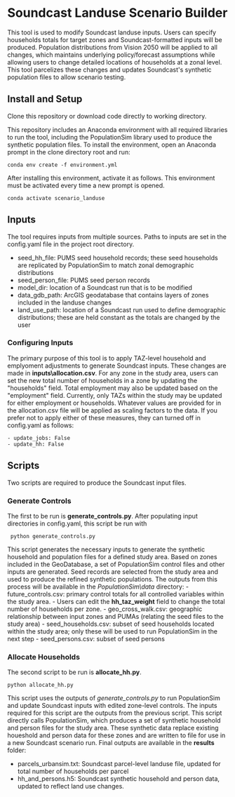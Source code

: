 # Soundcast Landuse Scenario Builder

This tool is used to modify Soundcast landuse inputs. Users can specify households totals for target zones and Soundcast-formatted inputs will be produced. Population distributions from Vision 2050 will be applied to all changes, which maintains underlying policy/forecast assumptions while allowing users to change detailed locations of households at a zonal level. This tool parcelizes these changes and updates Soundcast's synthetic population files to allow scenario testing. 

## Install and Setup
Clone this repository or download code directly to working directory.

This repository includes an Anaconda environment with all required libraries to run the tool, including the PopulationSim library used to produce the synthetic population files. To install the environment, open an Anaconda prompt in the clone directory root and run:

    conda env create -f environment.yml
    
After installing this environment, activate it as follows. This environment must be activated every time a new prompt is opened.
    
    conda activate scenario_landuse

## Inputs
The tool requires inputs from multiple sources. Paths to inputs are set in the config.yaml file in the project root directory. 
- seed_hh_file: PUMS seed household records; these seed households are replicated by PopulationSim to match zonal demographic distributions
- seed_person_file: PUMS seed person records
- model_dir: location of a Soundcast run that is to be modified
- data_gdb_path: ArcGIS geodatabase that contains layers of zones included in the landuse changes
- land_use_path: location of a Soundcast run used to define demographic distributions; these are held constant as the totals are changed by the user

### Configuring Inputs
The primary purpose of this tool is to apply TAZ-level household and emplyoment adjustments to generate Soundcast inputs. These changes are made in **inputs\allocation.csv**. For any zone in the study area, users can set the new total number of households in a zone by updating the "households" field. Total employment may also be updated based on the "employment" field. Currently, only TAZs within the study may be updated for either employment or households. Whatever values are provided for in the allocation.csv file will be applied as scaling factors to the data. If you prefer not to apply either of these measures, they can turned off in config.yaml as follows:

    - update_jobs: False
    - update_hh: False

## Scripts
Two scripts are required to produce the Soundcast input files. 

### Generate Controls
The first to be run is **generate_controls.py**. After populating input directories in config.yaml, this script be run with

     python generate_controls.py

This script generates the necessary inputs to generate the synthetic household and population files for a defined study area. Based on zones included in the GeoDatabase, a set of PopulationSim control files and other inputs are generated. Seed records are selected from the study area and used to produce the refined synthetic populations. The outputs from this process will be available in the *PopulationSim\data* directory:
     - future_controls.csv: primary control totals for all controlled variables within the study area. 
         - Users can edit the **hh_taz_weight** field to change the total number of households per zone. 
     - geo_cross_walk.csv: geographic relationship between input zones and PUMAs (relating the seed files to the study area)
     - seed_households.csv: subset of seed households located within the study area; only these will be used to run PopulationSim in the next step
     - seed_persons.csv: subset of seed persons 
     
### Allocate Households
The second script to be run is **allocate_hh.py**. 

    python allocate_hh.py
    
This script uses the outputs of *generate_controls.py* to run PopulationSim and update Soundcast inputs with edited zone-level controls. The inputs required for this script are the outputs from the previous script. This script directly calls PopulationSim, which produces a set of synthetic household and person files for the study area. These synthetic data replace existing houeshold and person data for these zones and are written to file for use in a new Soundcast scenario run. Final outputs are available in the **results** folder:
- parcels_urbansim.txt: Soundcast parcel-level landuse file, updated for total number of households per parcel
- hh_and_persons.h5: Soundcast synthetic household and person data, updated to reflect land use changes. 
    
